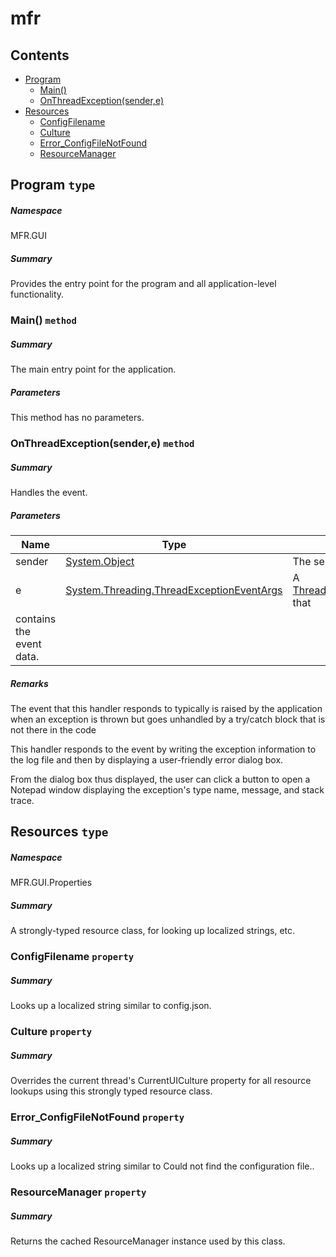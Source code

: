 <a name='assembly'></a>
# mfr

## Contents

- [Program](#T-MFR-GUI-Program 'MFR.GUI.Program')
  - [Main()](#M-MFR-GUI-Program-Main 'MFR.GUI.Program.Main')
  - [OnThreadException(sender,e)](#M-MFR-GUI-Program-OnThreadException-System-Object,System-Threading-ThreadExceptionEventArgs- 'MFR.GUI.Program.OnThreadException(System.Object,System.Threading.ThreadExceptionEventArgs)')
- [Resources](#T-MFR-GUI-Properties-Resources 'MFR.GUI.Properties.Resources')
  - [ConfigFilename](#P-MFR-GUI-Properties-Resources-ConfigFilename 'MFR.GUI.Properties.Resources.ConfigFilename')
  - [Culture](#P-MFR-GUI-Properties-Resources-Culture 'MFR.GUI.Properties.Resources.Culture')
  - [Error_ConfigFileNotFound](#P-MFR-GUI-Properties-Resources-Error_ConfigFileNotFound 'MFR.GUI.Properties.Resources.Error_ConfigFileNotFound')
  - [ResourceManager](#P-MFR-GUI-Properties-Resources-ResourceManager 'MFR.GUI.Properties.Resources.ResourceManager')

<a name='T-MFR-GUI-Program'></a>
## Program `type`

##### Namespace

MFR.GUI

##### Summary

Provides the entry point for the program and all application-level
functionality.

<a name='M-MFR-GUI-Program-Main'></a>
### Main() `method`

##### Summary

The main entry point for the application.

##### Parameters

This method has no parameters.

<a name='M-MFR-GUI-Program-OnThreadException-System-Object,System-Threading-ThreadExceptionEventArgs-'></a>
### OnThreadException(sender,e) `method`

##### Summary

Handles the
[](#E-System-Windows-Forms-Application-ThreadException 'System.Windows.Forms.Application.ThreadException')
event.

##### Parameters

| Name | Type | Description |
| ---- | ---- | ----------- |
| sender | [System.Object](http://msdn.microsoft.com/query/dev14.query?appId=Dev14IDEF1&l=EN-US&k=k:System.Object 'System.Object') | The sender of this event. |
| e | [System.Threading.ThreadExceptionEventArgs](http://msdn.microsoft.com/query/dev14.query?appId=Dev14IDEF1&l=EN-US&k=k:System.Threading.ThreadExceptionEventArgs 'System.Threading.ThreadExceptionEventArgs') | A [ThreadExceptionEventArgs](http://msdn.microsoft.com/query/dev14.query?appId=Dev14IDEF1&l=EN-US&k=k:System.Threading.ThreadExceptionEventArgs 'System.Threading.ThreadExceptionEventArgs') that
contains the event data. |

##### Remarks

The event that this handler responds to typically is raised by the
application when an exception is thrown but goes unhandled by a
try/catch block that is not there in the code



This handler responds to the event by writing the exception
information to the log file and then by displaying a user-friendly
error dialog box.



From the dialog box thus displayed, the user can click a button to
open a Notepad window displaying the exception's type name, message,
and stack trace.

<a name='T-MFR-GUI-Properties-Resources'></a>
## Resources `type`

##### Namespace

MFR.GUI.Properties

##### Summary

A strongly-typed resource class, for looking up localized strings, etc.

<a name='P-MFR-GUI-Properties-Resources-ConfigFilename'></a>
### ConfigFilename `property`

##### Summary

Looks up a localized string similar to config.json.

<a name='P-MFR-GUI-Properties-Resources-Culture'></a>
### Culture `property`

##### Summary

Overrides the current thread's CurrentUICulture property for all
  resource lookups using this strongly typed resource class.

<a name='P-MFR-GUI-Properties-Resources-Error_ConfigFileNotFound'></a>
### Error_ConfigFileNotFound `property`

##### Summary

Looks up a localized string similar to Could not find the configuration file..

<a name='P-MFR-GUI-Properties-Resources-ResourceManager'></a>
### ResourceManager `property`

##### Summary

Returns the cached ResourceManager instance used by this class.
